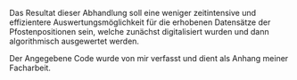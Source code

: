 Das Resultat dieser Abhandlung soll eine weniger zeitintensive und effizientere Auswertungsmöglichkeit für die erhobenen Datensätze der Pfostenpositionen  sein, welche zunächst digitalisiert wurden und dann algorithmisch ausgewertet werden. 

Der Angegebene Code wurde von mir verfasst und dient als Anhang meiner Facharbeit.
